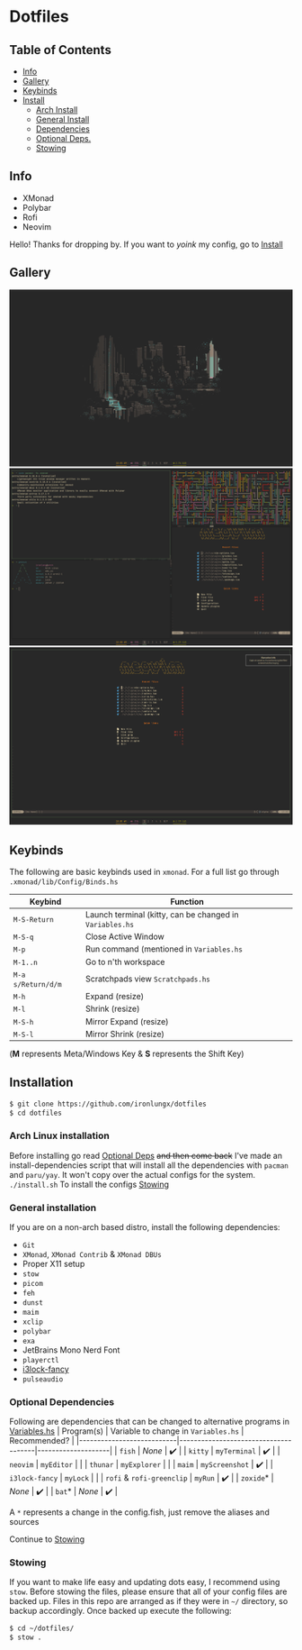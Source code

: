 # Dotfiles
## Table of Contents
- [Info](#info)
- [Gallery](#gallery)
- [Keybinds](#keybd)
- [Install](#install)
    * [Arch Install](#inst-arch)
    * [General Install](#gen-inst)
    * [Dependencies](#gen-inst)
    * [Optional Deps.](#opt-deps)
    * [Stowing](#stow)

<a id="info"></a>

## Info
- XMonad
- Polybar
- Rofi
- Neovim

Hello! Thanks for dropping by.
If you want to *yoink* my config, go to [Install](#install)

<a id="gallery"></a>

## Gallery
<img src='/screenshots/home.png'>
<img src='/screenshots/tiles.png'>
<img src='/screenshots/nvim.png'>

<a id="keybd"></a>

## Keybinds
The following are basic keybinds used in `xmonad`. For a full list go through `.xmonad/lib/Config/Binds.hs`

|      Keybind       |                       Function                           |
| ------------------ | -------------------------------------------------------- |
| `M-S-Return`       | Launch terminal (kitty, can be changed in `Variables.hs` |
| `M-S-q`            | Close Active Window                                      |
| `M-p`              | Run command (mentioned in `Variables.hs`                 |
| `M-1..n`           | Go to n'th workspace                                     | 
| `M-a s/Return/d/m` | Scratchpads view `Scratchpads.hs`                        |
| `M-h`              | Expand (resize)                                          |
| `M-l`              | Shrink (resize)                                          |
| `M-S-h`            | Mirror Expand (resize)                                   |
| `M-S-l`            | Mirror Shrink (resize)                                   |

(**M** represents Meta/Windows Key & **S** represents the Shift Key)

<a id="install"></a>

## Installation

```
$ git clone https://github.com/ironlungx/dotfiles
$ cd dotfiles
```


<a id="inst-arch"></a>

### Arch Linux installation
Before installing go read [Optional Deps](#opt-deps) ~~and then come back~~
I've made an install-dependencies script that will install all the dependencies with `pacman` and `paru/yay`. It won't copy over the actual configs for the system.
`./install.sh`
To install the configs [Stowing](#stow) 

<a id="gen-inst"></a>

### General installation
If you are on a non-arch based distro, install the following dependencies:
- `Git`
- `XMonad`, `XMonad Contrib` & `XMonad DBUs`
- Proper X11 setup
- `stow`
- `picom`
- `feh`
- `dunst` 
- `maim`
- `xclip`
- `polybar` 
- `exa`
- JetBrains Mono Nerd Font
- `playerctl`
- [i3lock-fancy](https://github.com/meskarune/i3lock-fancy)
- `pulseaudio`

<a id="opt-deps"></a>
### Optional Dependencies

Following are dependencies that can be changed to alternative programs in [Variables.hs](.xmonad/lib/Config/Variables.hs)
| Program(s)                | Variable to change in `Variables.hs` | Recommended?       |
|---------------------------|--------------------------------------|--------------------|
| `fish`                    | *None*                               | :heavy_check_mark: |
| `kitty`                   | `myTerminal`                         | :heavy_check_mark: |
| `neovim`                  | `myEditor`                           |                    |
| `thunar`                  | `myExplorer`                         |                    |
| `maim`                    | `myScreenshot`                       | :heavy_check_mark: |
| `i3lock-fancy`            | `myLock`                             |                    |
| `rofi` & `rofi-greenclip` | `myRun`                              | :heavy_check_mark: |
| `zoxide`*                 | *None*                               | :heavy_check_mark: |
| `bat`*                    | *None*                               | :heavy_check_mark: |

A `*` represents a change in the config.fish, just remove the aliases and sources

Continue to [Stowing](#stow)

<a id="stow"></a>

### Stowing
If you want to make life easy and updating dots easy, I recommend using `stow`.
Before stowing the files, please ensure that all of your config files are backed up. Files in this repo are arranged as if they were in `~/` directory, so backup accordingly.
Once backed up execute the following:

```
$ cd ~/dotfiles/
$ stow .
```
